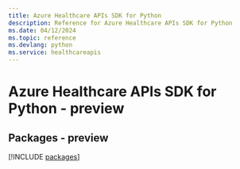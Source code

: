 ```yaml
---
title: Azure Healthcare APIs SDK for Python
description: Reference for Azure Healthcare APIs SDK for Python
ms.date: 04/12/2024
ms.topic: reference
ms.devlang: python
ms.service: healthcareapis
---
```

# Azure Healthcare APIs SDK for Python - preview
## Packages - preview
[!INCLUDE [packages](healthcare-apis-index.md)]